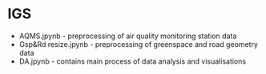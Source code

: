 # IGS

- AQMS.jpynb - preprocessing of air quality monitoring station data
- Gsp&Rd resize.jpynb - preprocessing of greenspace and road geometry data
- DA.jpynb - contains main process of data analysis and visualisations

